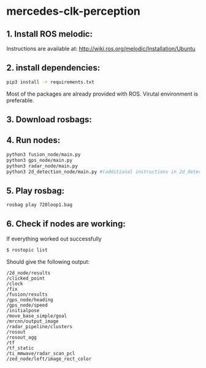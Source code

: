 # mercedes-clk-perception

## 1. Install ROS melodic:
Instructions are available at:
http://wiki.ros.org/melodic/Installation/Ubuntu

## 2. install dependencies:
```bash
pip3 install -r requirements.txt
```
Most of the packages are already provided with ROS. Virutal environment is preferable.

## 3. Download rosbags:


## 4. Run nodes:
```bash
python3 fusion_node/main.py
python3 gps_node/main.py
python3 radar_node/main.py
python3 2d_detection_node/main.py #(additional instructions in 2d_detection_node/README.md)
```

## 5. Play rosbag:
```bash
rosbag play 720loop1.bag
```

## 6. Check if nodes are working:
If everything worked out successfully
```bash
$ rostopic list
```
Should give the following output:
```
/2d_node/results
/clicked_point
/clock
/fix
/fusion/results
/gps_node/heading
/gps_node/speed
/initialpose
/move_base_simple/goal
/mrcnn/output_image
/radar_pipeline/clusters
/rosout
/rosout_agg
/tf
/tf_static
/ti_mmwave/radar_scan_pcl
/zed_node/left/image_rect_color
```